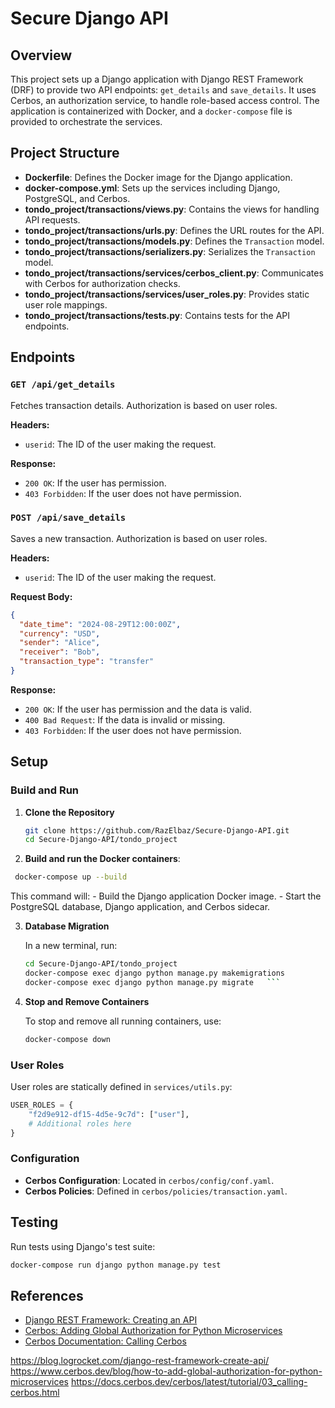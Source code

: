 # Secure Django API

## Overview

This project sets up a Django application with Django REST Framework (DRF) to provide two API endpoints: `get_details` and `save_details`. It uses Cerbos, an authorization service, to handle role-based access control. The application is containerized with Docker, and a `docker-compose` file is provided to orchestrate the services.

## Project Structure

- **Dockerfile**: Defines the Docker image for the Django application.
- **docker-compose.yml**: Sets up the services including Django, PostgreSQL, and Cerbos.
- **tondo_project/transactions/views.py**: Contains the views for handling API requests.
- **tondo_project/transactions/urls.py**: Defines the URL routes for the API.
- **tondo_project/transactions/models.py**: Defines the `Transaction` model.
- **tondo_project/transactions/serializers.py**: Serializes the `Transaction` model.
- **tondo_project/transactions/services/cerbos_client.py**: Communicates with Cerbos for authorization checks.
- **tondo_project/transactions/services/user_roles.py**: Provides static user role mappings.
- **tondo_project/transactions/tests.py**: Contains tests for the API endpoints.

## Endpoints

### `GET /api/get_details`

Fetches transaction details. Authorization is based on user roles.

**Headers:**
- `userid`: The ID of the user making the request.

**Response:**
- `200 OK`: If the user has permission.
- `403 Forbidden`: If the user does not have permission.

### `POST /api/save_details`

Saves a new transaction. Authorization is based on user roles.

**Headers:**
- `userid`: The ID of the user making the request.

**Request Body:**
```json
{
  "date_time": "2024-08-29T12:00:00Z",
  "currency": "USD",
  "sender": "Alice",
  "receiver": "Bob",
  "transaction_type": "transfer"
}
```

**Response:**
- `200 OK`: If the user has permission and the data is valid.
- `400 Bad Request`: If the data is invalid or missing.
- `403 Forbidden`: If the user does not have permission.

## Setup

### Build and Run

1. **Clone the Repository**

   ```bash
   git clone https://github.com/RazElbaz/Secure-Django-API.git
   cd Secure-Django-API/tondo_project
   ```

2.  **Build and run the Docker containers**:

   ```bash
    docker-compose up --build
   ```
   This command will:
    - Build the Django application Docker image.
    - Start the PostgreSQL database, Django application, and Cerbos sidecar.

3. **Database Migration**

   In a new terminal, run:

   ```bash
   cd Secure-Django-API/tondo_project
   docker-compose exec django python manage.py makemigrations
   docker-compose exec django python manage.py migrate   ```

4. **Stop and Remove Containers**

   To stop and remove all running containers, use:

   ```bash
   docker-compose down
   ```

### User Roles

User roles are statically defined in `services/utils.py`:

```python
USER_ROLES = {
    "f2d9e912-df15-4d5e-9c7d": ["user"],
    # Additional roles here
}
```

### Configuration

- **Cerbos Configuration**: Located in `cerbos/config/conf.yaml`.
- **Cerbos Policies**: Defined in `cerbos/policies/transaction.yaml`.

## Testing

Run tests using Django's test suite:

```bash
docker-compose run django python manage.py test
```

## References

- [Django REST Framework: Creating an API](https://blog.logrocket.com/django-rest-framework-create-api/)
- [Cerbos: Adding Global Authorization for Python Microservices](https://www.cerbos.dev/blog/how-to-add-global-authorization-for-python-microservices)
- [Cerbos Documentation: Calling Cerbos](https://docs.cerbos.dev/cerbos/latest/tutorial/03_calling-cerbos.html)

https://blog.logrocket.com/django-rest-framework-create-api/
https://www.cerbos.dev/blog/how-to-add-global-authorization-for-python-microservices
https://docs.cerbos.dev/cerbos/latest/tutorial/03_calling-cerbos.html